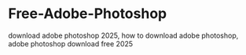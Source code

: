 # Free-Adobe-Photoshop
download adobe photoshop 2025, how to download adobe photoshop, adobe photoshop download free 2025
